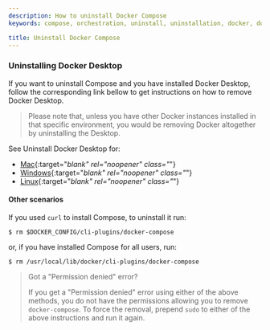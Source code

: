 ```yaml
---
description: How to uninstall Docker Compose
keywords: compose, orchestration, uninstall, uninstallation, docker, documentation

title: Uninstall Docker Compose
---
```



### Uninstalling Docker Desktop

If you want to uninstall Compose and you have installed Docker Desktop, follow the corresponding link bellow to get instructions on how to remove Docker Desktop. 
> Please note that, unless you have other Docker instances installed in that specific environment, you would be removing Docker altogether by uninstalling the Desktop.

See Uninstall Docker Desktop for:
* [Mac](../../desktop/mac/install.md/#uninstall-docker-desktop){:target="_blank" rel="noopener" class="_"}
* [Windows](../../desktop/windows/install.md/#uninstall-docker-desktop){:target="_blank" rel="noopener" class="_"}
* [Linux](../../desktop/linux/install.md/#uninstall-docker-desktop){:target="_blank" rel="noopener" class="_"}


#### Other scenarios

If you used `curl` to install Compose, to uninstall it run:

```console
$ rm $DOCKER_CONFIG/cli-plugins/docker-compose
```
    
or, if you have installed Compose for all users, run:  

```console
$ rm /usr/local/lib/docker/cli-plugins/docker-compose
```

> Got a "Permission denied" error?
>
> If you get a "Permission denied" error using either of the above
> methods, you do not have the permissions allowing you to remove
> `docker-compose`. To force the removal, prepend `sudo` to either of the above instructions and run it again.
